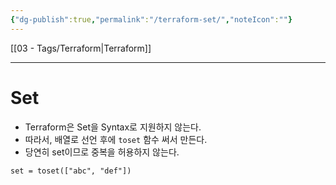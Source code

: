 ```yaml
---
{"dg-publish":true,"permalink":"/terraform-set/","noteIcon":""}
---
```


[[03 - Tags/Terraform\|Terraform]]

---
# Set
- Terraform은 Set을 Syntax로 지원하지 않는다.
- 따라서, 배열로 선언 후에 `toset` 함수 써서 만든다.
- 당연히 set이므로 중복을 허용하지 않는다.
``` hcl
set = toset(["abc", "def"])
```